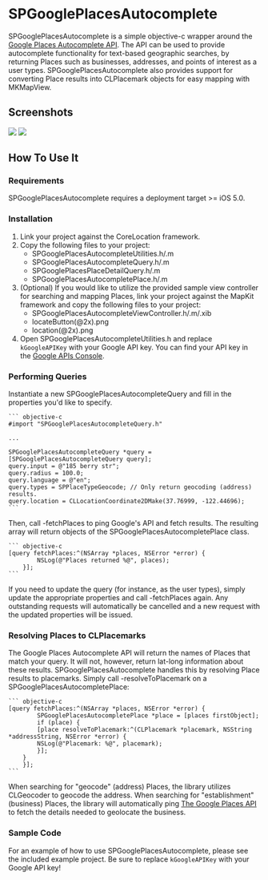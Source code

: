 SPGooglePlacesAutocomplete
===============

SPGooglePlacesAutocomplete is a simple objective-c wrapper around the [Google Places Autocomplete API](https://developers.google.com/places/documentation/autocomplete). The API can be used to provide autocomplete functionality for text-based geographic searches, by returning Places such as businesses, addresses, and points of interest as a user types. SPGooglePlacesAutocomplete also provides support for converting Place results into CLPlacemark objects for easy mapping with MKMapView. 

Screenshots
----
![](http://i.imgur.com/pTxgV.png)
![](http://i.imgur.com/cVcE7.png)


How To Use It
-------------

### Requirements
SPGooglePlacesAutocomplete requires a deployment target >= iOS 5.0.

### Installation
1. Link your project against the CoreLocation framework.
2. Copy the following files to your project:
    * SPGooglePlacesAutocompleteUtilities.h/.m
    * SPGooglePlacesAutocompleteQuery.h/.m
    * SPGooglePlacesPlaceDetailQuery.h/.m
    * SPGooglePlacesAutocompletePlace.h/.m
3. (Optional) If you would like to utilize the provided sample view controller for searching and mapping Places, link your project against the MapKit framework and copy the following files to your project:
    * SPGooglePlacesAutocompleteViewController.h/.m/.xib
    * locateButton(@2x).png
    * location(@2x).png
4. Open SPGooglePlacesAutocompleteUtilities.h and replace `kGoogleAPIKey` with your Google API key. You can find your API key in the [Google APIs Console](https://code.google.com/apis/console).

### Performing Queries

Instantiate a new SPGooglePlacesAutocompleteQuery and fill in the properties you'd like to specify.

    ``` objective-c
    #import "SPGooglePlacesAutocompleteQuery.h"

    ...
    
    SPGooglePlacesAutocompleteQuery *query = [SPGooglePlacesAutocompleteQuery query];
    query.input = @"185 berry str";
    query.radius = 100.0;
    query.language = @"en";
    query.types = SPPlaceTypeGeocode; // Only return geocoding (address) results.
    query.location = CLLocationCoordinate2DMake(37.76999, -122.44696);
    ```
    
Then, call -fetchPlaces to ping Google's API and fetch results. The resulting array will return objects of the SPGooglePlacesAutocompletePlace class.
	
    ``` objective-c
	[query fetchPlaces:^(NSArray *places, NSError *error) {
            NSLog(@"Places returned %@", places);
        }];
    ```
    
If you need to update the query (for instance, as the user types), simply update the appropriate properties and call -fetchPlaces again. Any outstanding requests will automatically be cancelled and a new request with the updated properties will be issued.

### Resolving Places to CLPlacemarks

The Google Places Autocomplete API will return the names of Places that match your query. It will not, however, return lat-long information about these results. SPGooglePlacesAutocomplete handles this by resolving Place results to placemarks. Simply call -resolveToPlacemark on a SPGooglePlacesAutocompletePlace:

    ``` objective-c
	[query fetchPlaces:^(NSArray *places, NSError *error) {
            SPGooglePlacesAutocompletePlace *place = [places firstObject];
            if (place) {
	        [place resolveToPlacemark:^(CLPlacemark *placemark, NSString *addressString, NSError *error) {
		    NSLog(@"Placemark: %@", placemark);
	    	}];
	    }
        }];
    ```

When searching for "geocode" (address) Places, the library utilizes CLGeocoder to geocode the address. When searching for "establishment" (business) Places, the library will automatically ping [The Google Places API](https://developers.google.com/places/documentation/#PlaceDetailsRequests) to fetch the details needed to geolocate the business.

### Sample Code

For an example of how to use SPGooglePlacesAutocomplete, please see the included example project. Be sure to replace `kGoogleAPIKey` with your Google API key! 

